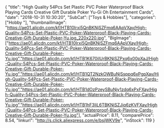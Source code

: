 {
	"title": "High Quality 54Pcs Set Plastic PVC Poker Waterproof Black Playing Cards Creative Gift Durable Poker Yu-Gi Oh Entertainment Cards",
	"date": "2018-10-31 10:30:20",
	"SubCat": ["Toys & Hobbies"],
	"categories": ["Hobby "],
	"thumbnailImage": "https://ae01.alicdn.com/kf/HTB10Irxi5QnBKNjSZFmq6AApVXay/High-Quality-54Pcs-Set-Plastic-PVC-Poker-Waterproof-Black-Playing-Cards-Creative-Gift-Durable-Poker-Yu.jpg_220x220.jpg",
	"BigImage": ["https://ae01.alicdn.com/kf/HTB10Irxi5QnBKNjSZFmq6AApVXay/High-Quality-54Pcs-Set-Plastic-PVC-Poker-Waterproof-Black-Playing-Cards-Creative-Gift-Durable-Poker-Yu.jpg","https://ae01.alicdn.com/kf/HTB1K670iIUrBKNjSZPxq6x00pXaJ/High-Quality-54Pcs-Set-Plastic-PVC-Poker-Waterproof-Black-Playing-Cards-Creative-Gift-Durable-Poker-Yu.jpg","https://ae01.alicdn.com/kf/HTB1QT2NzkOWBuNjSsppq6xPgpXav/High-Quality-54Pcs-Set-Plastic-PVC-Poker-Waterproof-Black-Playing-Cards-Creative-Gift-Durable-Poker-Yu.jpg","https://ae01.alicdn.com/kf/HTB1dOzPzeySBuNjy1zdq6xPxFXay/High-Quality-54Pcs-Set-Plastic-PVC-Poker-Waterproof-Black-Playing-Cards-Creative-Gift-Durable-Poker-Yu.jpg","https://ae01.alicdn.com/kf/HTB1hF3IiL6TBKNjSZJiq6zKVFXay/High-Quality-54Pcs-Set-Plastic-PVC-Poker-Waterproof-Black-Playing-Cards-Creative-Gift-Durable-Poker-Yu.jpg"],
	"actualPrice": 8.11,
	"comparePrice": 8.54,
	"linkurl": "http://s.click.aliexpress.com/e/bsjWKV9e",
	"inStock": 119
}
